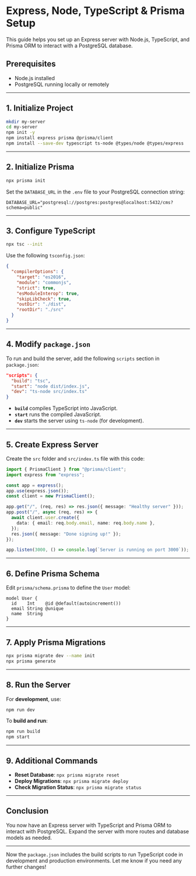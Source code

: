 
# Express, Node, TypeScript & Prisma Setup

This guide helps you set up an Express server with Node.js, TypeScript, and Prisma ORM to interact with a PostgreSQL database.

## Prerequisites

- Node.js installed
- PostgreSQL running locally or remotely

---

## 1. Initialize Project

```bash
mkdir my-server
cd my-server
npm init -y
npm install express prisma @prisma/client
npm install --save-dev typescript ts-node @types/node @types/express
```

---

## 2. Initialize Prisma

```bash
npx prisma init
```

Set the `DATABASE_URL` in the `.env` file to your PostgreSQL connection string:

```env
DATABASE_URL="postgresql://postgres:postgres@localhost:5432/cms?schema=public"
```

---

## 3. Configure TypeScript

```bash
npx tsc --init
```

Use the following `tsconfig.json`:

```json
{
  "compilerOptions": {
    "target": "es2016",
    "module": "commonjs",
    "strict": true,
    "esModuleInterop": true,
    "skipLibCheck": true,
    "outDir": "./dist",
    "rootDir": "./src"
  }
}
```

---

## 4. Modify `package.json`

To run and build the server, add the following `scripts` section in `package.json`:

```json
"scripts": {
  "build": "tsc",
  "start": "node dist/index.js",
  "dev": "ts-node src/index.ts"
}
```

- **`build`** compiles TypeScript into JavaScript.
- **`start`** runs the compiled JavaScript.
- **`dev`** starts the server using `ts-node` (for development).

---

## 5. Create Express Server

Create the `src` folder and `src/index.ts` file with this code:

```typescript
import { PrismaClient } from "@prisma/client";
import express from "express";

const app = express();
app.use(express.json());
const client = new PrismaClient();

app.get("/", (req, res) => res.json({ message: "Healthy server" }));
app.post("/", async (req, res) => {
  await client.user.create({
    data: { email: req.body.email, name: req.body.name },
  });
  res.json({ message: "Done signing up!" });
});

app.listen(3000, () => console.log(`Server is running on port 3000`));
```

---

## 6. Define Prisma Schema

Edit `prisma/schema.prisma` to define the `User` model:

```prisma
model User {
  id    Int    @id @default(autoincrement())
  email String @unique
  name  String
}
```

---

## 7. Apply Prisma Migrations

```bash
npx prisma migrate dev --name init
npx prisma generate
```

---

## 8. Run the Server

For **development**, use:

```bash
npm run dev
```

To **build and run**:

```bash
npm run build
npm start
```

---

## 9. Additional Commands

- **Reset Database**: `npx prisma migrate reset`
- **Deploy Migrations**: `npx prisma migrate deploy`
- **Check Migration Status**: `npx prisma migrate status`

---

## Conclusion

You now have an Express server with TypeScript and Prisma ORM to interact with PostgreSQL. Expand the server with more routes and database models as needed.

---

Now the `package.json` includes the build scripts to run TypeScript code in development and production environments. Let me know if you need any further changes!
